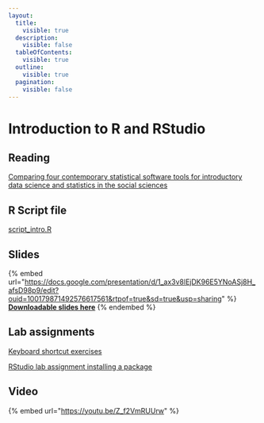 ```yaml
---
layout:
  title:
    visible: true
  description:
    visible: false
  tableOfContents:
    visible: true
  outline:
    visible: true
  pagination:
    visible: false
---
```


# Introduction to R and RStudio

## Reading

[Comparing four contemporary statistical software tools for introductory data science and statistics in the social sciences](https://drive.google.com/open?id=1z\_polsWq7UTcrwQ6wVTFhkOOs8x\_JsEn\&usp=drive\_fs)

## R Script file

[script\_intro.R](https://drive.google.com/open?id=1q-dd3TMfDi7mLMkr-UcdmAYhi71y0r5A\&usp=drive\_fs)

## Slides

{% embed url="https://docs.google.com/presentation/d/1_ax3v8lEjDK96E5YNoASj8H_afsD98p9/edit?ouid=100179871492576617561&rtpof=true&sd=true&usp=sharing" %}
[**Downloadable slides here**](https://docs.google.com/presentation/d/1\_ax3v8lEjDK96E5YNoASj8H\_afsD98p9/edit?usp=sharing\&ouid=100179871492576617561\&rtpof=true\&sd=true)
{% endembed %}

## Lab assignments

[Keyboard shortcut exercises](https://docs.google.com/document/d/1\_cTgEeD5vCoXj\_Yu9a4mt3VwjP1l16Au?rtpof=true\&usp=drive\_fs)

[RStudio lab assignment installing a package](https://docs.google.com/document/d/1\_hyfKB7Y8ogVzizVac28oimQFjg3bDRi?rtpof=true\&usp=drive\_fs)

## Video

{% embed url="https://youtu.be/Z_f2VmRUUrw" %}
